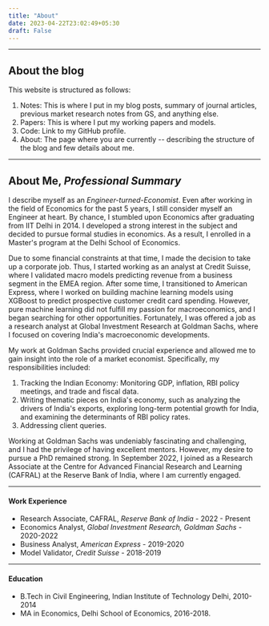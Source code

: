 ```yaml
---
title: "About"
date: 2023-04-22T23:02:49+05:30
draft: False
---
```


---
## About the blog

This website is structured as follows:

1. Notes: This is where I put in my blog posts, summary of journal articles, previous market research notes from GS, and anything else.
2. Papers: This is where I put my working papers and models.
3. Code: Link to my GitHub profile.
4. About: The page where you are currently -- describing the structure of the blog and few details about me.  

---
## About Me,  *Professional Summary*

I describe myself as an *Engineer-turned-Economist*. Even after working in the field of Economics for the past 5 years, I still consider myself an Engineer at heart. By chance, I stumbled upon Economics after graduating from IIT Delhi in 2014. I developed a strong interest in the subject and decided to pursue formal studies in economics. As a result, I enrolled in a Master's program at the Delhi School of Economics.

Due to some financial constraints at that time, I made the decision to take up a corporate job. Thus, I started working as an analyst at Credit Suisse, where I validated macro models predicting revenue from a business segment in the EMEA region. After some time, I transitioned to American Express, where I worked on building machine learning models using XGBoost to predict prospective customer credit card spending. However, pure machine learning did not fulfill my passion for macroeconomics, and I began searching for other opportunities. Fortunately, I was offered a job as a research analyst at Global Investment Research at Goldman Sachs, where I focused on covering India's macroeconomic developments.

My work at Goldman Sachs provided crucial experience and allowed me to gain insight into the role of a market economist. Specifically, my responsibilities included:

1. Tracking the Indian Economy: Monitoring GDP, inflation, RBI policy meetings, and trade and fiscal data.
2. Writing thematic pieces on India's economy, such as analyzing the drivers of India's exports, exploring long-term potential growth for India, and examining the determinants of RBI policy rates.
3. Addressing client queries.

Working at Goldman Sachs was undeniably fascinating and challenging, and I had the privilege of having excellent mentors. However, my desire to pursue a PhD remained strong. In September 2022, I joined as a Research Associate at the Centre for Advanced Financial Research and Learning (CAFRAL) at the Reserve Bank of India, where I am currently engaged.

---
#### Work Experience

* Research Associate, CAFRAL, *Reserve Bank of India* - 2022 - Present
* Economics Analyst, *Global Investment Research, Goldman Sachs* - 2020-2022
* Business Analyst, *American Express* - 2019-2020
* Model Validator, *Credit Suisse* - 2018-2019

---
#### Education

* B.Tech in Civil Engineering, Indian Institute of Technology Delhi, 2010-2014
* MA in Economics, Delhi School of Economics, 2016-2018.
